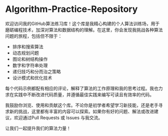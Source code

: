 # Algorithm-Practice-Repository
欢迎访问我的GitHub算法练习库！这个库是我精心构建的个人算法训练场，用于磨砺编程技术，加深对算法和数据结构的理解。在这里，你会发现我挑战各种算法问题的旅程，包括但不限于：

- 排序和搜索算法
- 动态规划问题
- 图论和树结构操作
- 数字和字符串处理
- 递归技巧和分而治之策略
- 设计模式和优化技术

每个代码示例都配有相应的评论，解释了算法的工作原理和我的思考过程。我也力求在实践中不断改进代码质量，并遵循最佳实践来编写可读且有效率的代码。

我鼓励你浏览、使用和贡献这个库。不论你是初学者希望学习新技能，还是老手寻求新的挑战，这里都有丰富的内容可以探索。如果你有好的问题、解法或改进建议，欢迎通过Pull Requests 或 Issues 与我交流。

让我们一起提升我们的算法力量！

